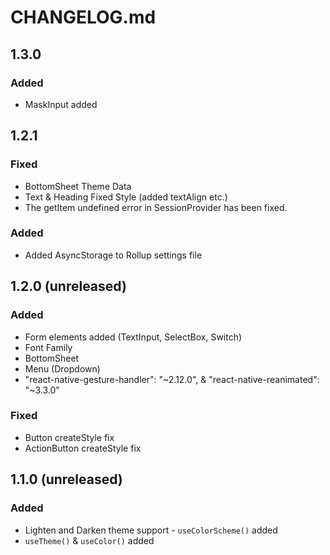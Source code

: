 # CHANGELOG.md

## 1.3.0

### Added

- MaskInput added

## 1.2.1

### Fixed

- BottomSheet Theme Data
- Text & Heading Fixed Style (added textAlign etc.)
- The getItem undefined error in SessionProvider has been fixed.

### Added

- Added AsyncStorage to Rollup settings file

## 1.2.0 (unreleased)

### Added

- Form elements added (TextInput, SelectBox, Switch)
- Font Family
- BottomSheet
- Menu (Dropdown)
- "react-native-gesture-handler": "~2.12.0", & "react-native-reanimated": "~3.3.0"

### Fixed

- Button createStyle fix
- ActionButton createStyle fix

## 1.1.0 (unreleased)

### Added

- Lighten and Darken theme support - `useColorScheme()` added
- `useTheme()` & `useColor()` added
